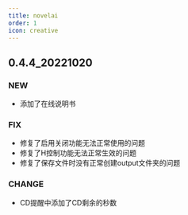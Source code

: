 ```yaml
---
title: novelai
order: 1
icon: creative
---
```

## 0.4.4_20221020
### NEW
- 添加了在线说明书
### FIX
- 修复了启用关闭功能无法正常使用的问题
- 修复了H控制功能无法正常生效的问题
- 修复了保存文件时没有正常创建output文件夹的问题
### CHANGE
- CD提醒中添加了CD剩余的秒数